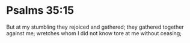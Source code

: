 # Psalms 35:15

But at my stumbling they rejoiced and gathered; they gathered together against me; wretches whom I did not know tore at me without ceasing;
